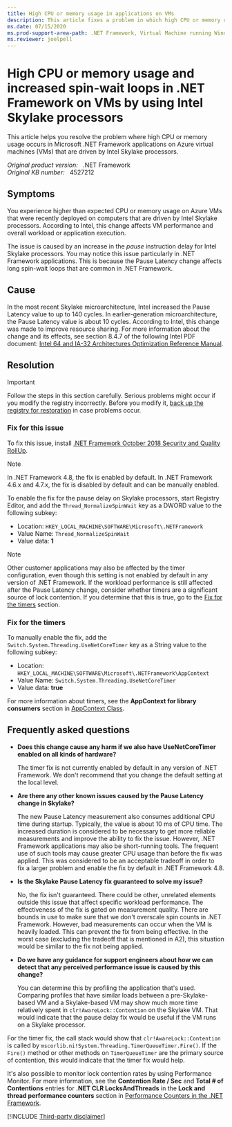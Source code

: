 ```yaml
---
title: High CPU or memory usage in applications on VMs
description: This article fixes a problem in which high CPU or memory usage occurs in the .NET Framework because of the Pause Latency change.
ms.date: 07/15/2020
ms.prod-support-area-path: .NET Framework, Virtual Machine running Windows
ms.reviewer: joelpell
---
```

# High CPU or memory usage and increased spin-wait loops in .NET Framework on VMs by using Intel Skylake processors

This article helps you resolve the problem where high CPU or memory usage occurs in Microsoft .NET Framework applications on Azure virtual machines (VMs) that are driven by Intel Skylake processors.

_Original product version:_ &nbsp; .NET Framework  
_Original KB number:_ &nbsp; 4527212

## Symptoms

You experience higher than expected CPU or memory usage on Azure VMs that were recently deployed on computers that are driven by Intel Skylake processors. According to Intel, this change affects VM performance and overall workload or application execution.

The issue is caused by an increase in the *pause* instruction delay for Intel Skylake processors. You may notice this issue particularly in .NET Framework applications. This is because the Pause Latency change affects long spin-wait loops that are common in .NET Framework.

## Cause

In the most recent Skylake microarchitecture, Intel increased the Pause Latency value to up to 140 cycles. In earlier-generation microarchitecture, the Pause Latency value is about 10 cycles. According to Intel, this change was made to improve resource sharing. For more information about the change and its effects, see section 8.4.7 of the following Intel PDF document: [Intel 64 and IA-32 Architectures Optimization Reference Manual](https://www.intel.com/content/dam/www/public/us/en/documents/manuals/64-ia-32-architectures-optimization-manual.pdf).

## Resolution

> [!IMPORTANT]
> Follow the steps in this section carefully. Serious problems might occur if you modify the registry incorrectly. Before you modify it, [back up the registry for restoration](https://support.microsoft.com/help/322756) in case problems occur.

### Fix for this issue

To fix this issue, install [.NET Framework October 2018 Security and Quality RollUp](https://devblogs.microsoft.com/dotnet/net-framework-october-2018-security-and-quality-rollup/).

> [!NOTE]
> In .NET Framework 4.8, the fix is enabled by default. In .NET Framework 4.6.x and 4.7.x, the fix is disabled by default and can be manually enabled.

To enable the fix for the pause delay on Skylake processors, start Registry Editor, and add the `Thread_NormalizeSpinWait` key as a DWORD value to the following subkey:

- Location: `HKEY_LOCAL_MACHINE\SOFTWARE\Microsoft\.NETFramework`
- Value Name: `Thread_NormalizeSpinWait`
- Value data: **1**  

> [!NOTE]
> Other customer applications may also be affected by the timer configuration, even though this setting is not enabled by default in any version of .NET Framework. If the workload performance is still affected after the Pause Latency change, consider whether timers are a significant source of lock contention. If you determine that this is true, go to the [Fix for the timers](#fix-for-the-timers) section.

### Fix for the timers

To manually enable the fix, add the `Switch.System.Threading.UseNetCoreTimer` key as a String value to the following subkey:

- Location: `HKEY_LOCAL_MACHINE\SOFTWARE\Microsoft\.NETFramework\AppContext`
- Value Name: `Switch.System.Threading.UseNetCoreTimer`
- Value data: **true**

For more information about timers, see the **AppContext for library consumers** section in [AppContext Class](/dotnet/api/system.appcontext?view=netframework-4.7.2#appcontext-for-library-consumers).

## Frequently asked questions

- **Does this change cause any harm if we also have UseNetCoreTimer enabled on all kinds of hardware?**

    The timer fix is not currently enabled by default in any version of .NET Framework. We don't recommend that you change the default setting at the local level.

- **Are there any other known issues caused by the Pause Latency change in Skylake?**

    The new Pause Latency measurement also consumes additional CPU time during startup. Typically, the value is about 10 ms of CPU time. The increased duration is considered to be necessary to get more reliable measurements and improve the ability to fix the issue. However, .NET Framework applications may also be short-running tools. The frequent use of such tools may cause greater CPU usage than before the fix was applied. This was considered to be an acceptable tradeoff in order to fix a larger problem and enable the fix by default in .NET Framework 4.8.

- **Is the Skylake Pause Latency fix guaranteed to solve my issue?**

    No, the fix isn't guaranteed. There could be other, unrelated elements outside this issue that affect specific workload performance. The effectiveness of the fix is gated on measurement quality. There are bounds in use to make sure that we don't overscale spin counts in .NET Framework. However, bad measurements can occur when the VM is heavily loaded. This can prevent the fix from being effective. In the worst case (excluding the tradeoff that is mentioned in A2), this situation would be similar to the fix not being applied.

- **Do we have any guidance for support engineers about how we can detect that any perceived performance issue is caused by this change?**  

    You can determine this by profiling the application that's used. Comparing profiles that have similar loads between a pre-Skylake-based VM and a Skylake-based VM may show much more time relatively spent in `clr!AwareLock::Contention` on the Skylake VM. That would indicate that the pause delay fix would be useful if the VM runs on a Skylake processor.

For the timer fix, the call stack would show that `clr!AwareLock::Contention` is called by `mscorlib.ni!System.Threading.TimerQueueTimer.Fire()`. If the `Fire()` method or other methods on `TimerQueueTimer` are the primary source of contention, this would indicate that the timer fix would help.

It's also possible to monitor lock contention rates by using Performance Monitor. For more information, see the **Contention Rate / Sec** and **Total # of Contentions** entries for **.NET CLR LocksAndThreads** in the **Lock and thread performance counters** section in [Performance Counters in the .NET Framework](/dotnet/framework/debug-trace-profile/performance-counters#lock-and-thread-performance-counters).

[!INCLUDE [Third-party disclaimer](../../includes/third-party-disclaimer.md)]

